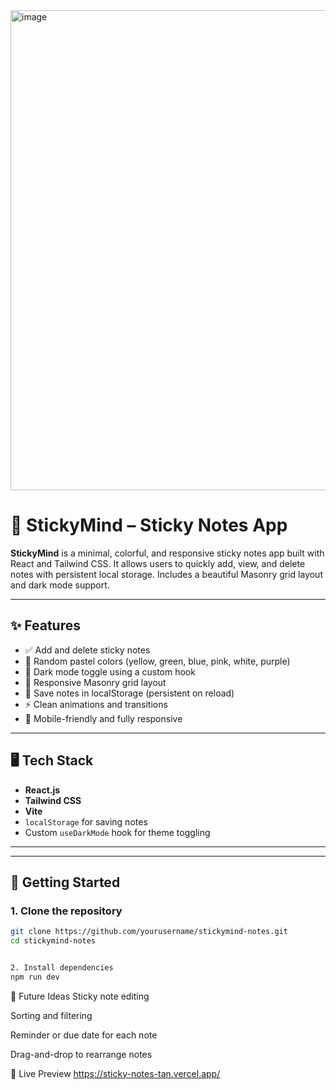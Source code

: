   <img width="1366" height="768" alt="image" src="https://github.com/user-attachments/assets/806932d4-e2f7-4b89-b109-3de2df4790c4" />

# 🧠 StickyMind – Sticky Notes App

**StickyMind** is a minimal, colorful, and responsive sticky notes app built with React and Tailwind CSS. It allows users to quickly add, view, and delete notes with persistent local storage. Includes a beautiful Masonry grid layout and dark mode support.

---

## ✨ Features

- ✅ Add and delete sticky notes
- 🎨 Random pastel colors (yellow, green, blue, pink, white, purple)
- 🌙 Dark mode toggle using a custom hook
- 🧱 Responsive Masonry grid layout
- 💾 Save notes in localStorage (persistent on reload)
- ⚡ Clean animations and transitions
- 🎯 Mobile-friendly and fully responsive

---

## 🖥️ Tech Stack

- **React.js**
- **Tailwind CSS**
- **Vite**
- `localStorage` for saving notes
- Custom `useDarkMode` hook for theme toggling

---


---

## 🔧 Getting Started

### 1. Clone the repository

```bash
git clone https://github.com/yourusername/stickymind-notes.git
cd stickymind-notes


2. Install dependencies
npm run dev
```
🧼 Future Ideas
Sticky note editing

Sorting and filtering

Reminder or due date for each note

Drag-and-drop to rearrange notes

🔗 Live Preview
https://sticky-notes-tan.vercel.app/
